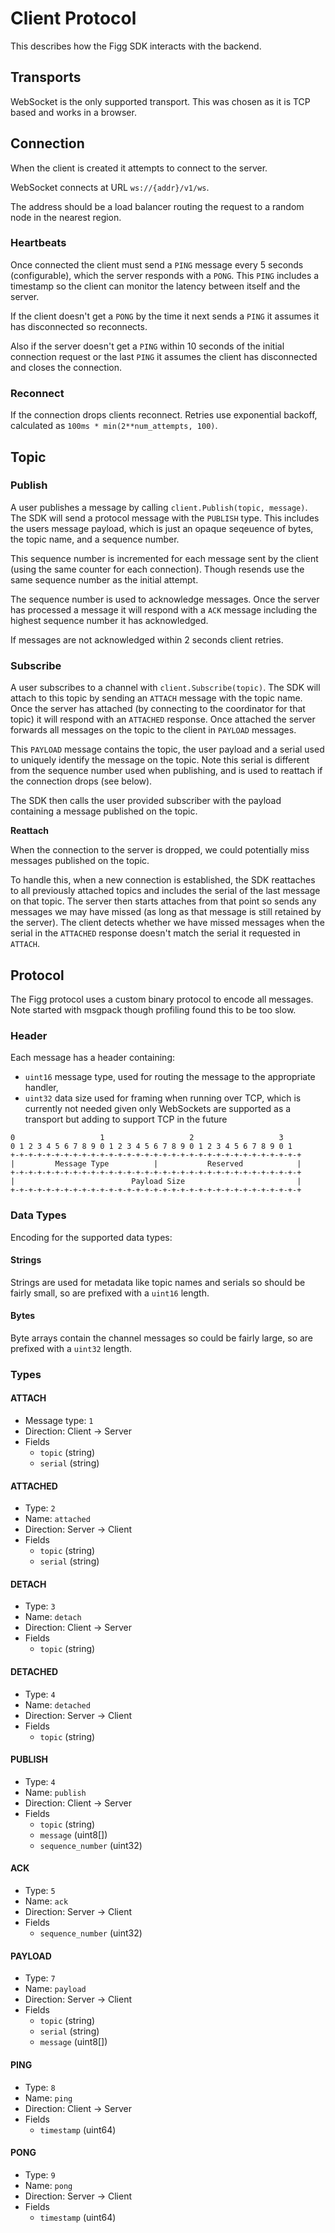 # Client Protocol
This describes how the Figg SDK interacts with the backend.

## Transports
WebSocket is the only supported transport. This was chosen as it is TCP based
and works in a browser.

## Connection
When the client is created it attempts to connect to the server.

WebSocket connects at URL `ws://{addr}/v1/ws`.

The address should be a load balancer routing the request to a random node
in the nearest region.

### Heartbeats
Once connected the client must send a `PING` message every 5 seconds
(configurable), which the server responds with a `PONG`. This `PING` includes a
timestamp so the client can monitor the latency between itself and the server.

If the client doesn't get a `PONG` by the time it next sends a `PING` it assumes
it has disconnected so reconnects.

Also if the server doesn't get a `PING` within 10 seconds of the initial
connection request or the last `PING` it assumes the client has disconnected and
closes the connection.

### Reconnect
If the connection drops clients reconnect. Retries use exponential backoff,
calculated as `100ms * min(2**num_attempts, 100)`.

## Topic
### Publish
A user publishes a message by calling `client.Publish(topic, message)`. The
SDK will send a protocol message with the `PUBLISH` type. This includes the
users message payload, which is just an opaque seqeuence of bytes, the topic
name, and a sequence number.

This sequence number is incremented for each message sent by the client
(using the same counter for each connection). Though resends use the same
sequence number as the initial attempt.

The sequence number is used to acknowledge messages. Once the server has
processed a message it will respond with a `ACK` message including the
highest sequence number it has acknowledged.

If messages are not acknowledged within 2 seconds client retries.

### Subscribe
A user subscribes to a channel with `client.Subscribe(topic)`. The SDK will
attach to this topic by sending an `ATTACH` message with the topic name. Once
the server has attached (by connecting to the coordinator for that topic) it
will respond with an `ATTACHED` response. Once attached the server forwards
all messages on the topic to the client in `PAYLOAD` messages.

This `PAYLOAD` message contains the topic, the user payload and a serial
used to uniquely identify the message on the topic. Note this serial is
different from the sequence number used when publishing, and is used to
reattach if the connection drops (see below).

The SDK then calls the user provided subscriber with the payload containing
a message published on the topic.

**Reattach**

When the connection to the server is dropped, we could potentially miss
messages published on the topic.

To handle this, when a new connection is established, the SDK reattaches to
all previously attached topics and includes the serial of the last message
on that topic. The server then starts attaches from that point so sends any
messages we may have missed (as long as that message is still retained by the
server). The client detects whether we have missed messages when the serial
in the `ATTACHED` response doesn't match the serial it requested in `ATTACH`.

## Protocol
The Figg protocol uses a custom binary protocol to encode all messages. Note
started with msgpack though profiling found this to be too slow.

### Header
Each message has a header containing:
* `uint16` message type, used for routing the message to the appropriate
handler,
* `uint32` data size used for framing when running over TCP, which is currently
not needed given only WebSockets are supported as a transport but adding to
support TCP in the future
```
0                   1                   2                   3   
0 1 2 3 4 5 6 7 8 9 0 1 2 3 4 5 6 7 8 9 0 1 2 3 4 5 6 7 8 9 0 1 
+-+-+-+-+-+-+-+-+-+-+-+-+-+-+-+-+-+-+-+-+-+-+-+-+-+-+-+-+-+-+-+-+
|         Message Type          |           Reserved            |
+-+-+-+-+-+-+-+-+-+-+-+-+-+-+-+-+-+-+-+-+-+-+-+-+-+-+-+-+-+-+-+-+
|                          Payload Size                         |
+-+-+-+-+-+-+-+-+-+-+-+-+-+-+-+-+-+-+-+-+-+-+-+-+-+-+-+-+-+-+-+-+
```

### Data Types
Encoding for the supported data types:

#### Strings
Strings are used for metadata like topic names and serials so should be
fairly small, so are prefixed with a `uint16` length.

#### Bytes
Byte arrays contain the channel messages so could be fairly large, so are
prefixed with a `uint32` length.

### Types
#### ATTACH
* Message type: `1`
* Direction: Client -> Server
* Fields
  * `topic` (string)
  * `serial` (string)

#### ATTACHED
* Type: `2`
* Name: `attached`
* Direction: Server -> Client
* Fields
  * `topic` (string)
  * `serial` (string)

#### DETACH
* Type: `3`
* Name: `detach`
* Direction: Client -> Server
* Fields
  * `topic` (string)

#### DETACHED
* Type: `4`
* Name: `detached`
* Direction: Server -> Client
* Fields
  * `topic` (string)

#### PUBLISH
* Type: `4`
* Name: `publish`
* Direction: Client -> Server
* Fields
  * `topic` (string)
  * `message` (uint8[])
  * `sequence_number` (uint32)

#### ACK
* Type: `5`
* Name: `ack`
* Direction: Server -> Client
* Fields
  * `sequence_number` (uint32)

#### PAYLOAD
* Type: `7`
* Name: `payload`
* Direction: Server -> Client
* Fields
  * `topic` (string)
  * `serial` (string)
  * `message` (uint8[])

#### PING
* Type: `8`
* Name: `ping`
* Direction: Client -> Server
* Fields
  * `timestamp` (uint64)

#### PONG
* Type: `9`
* Name: `pong`
* Direction: Server -> Client
* Fields
  * `timestamp` (uint64)
